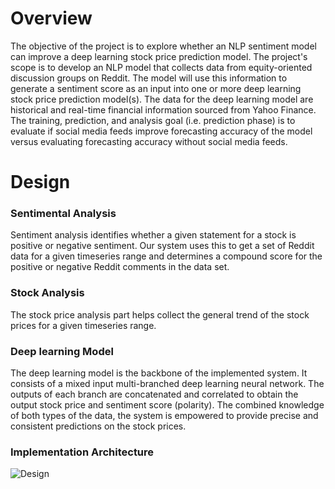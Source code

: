 # Overview
The objective of the project is to explore whether an NLP sentiment model can improve a deep learning stock price prediction model. The project's scope is to develop an NLP model that collects data from equity-oriented discussion groups on Reddit. The model will use this information to generate a sentiment score as an input into one or more deep learning stock price prediction model(s). The data for the deep learning model are historical and real-time financial information sourced from Yahoo Finance. The training, prediction, and analysis goal (i.e. prediction phase) is to evaluate if social media feeds improve forecasting accuracy of the model versus evaluating forecasting accuracy without social media feeds. 

# Design

### Sentimental Analysis
Sentiment analysis identifies whether a given statement for a stock is positive or negative sentiment. Our system uses this to get a set of Reddit data for a given timeseries range and determines a compound score for the positive or negative Reddit comments in the data set.

### Stock Analysis
The stock price analysis part helps collect the general trend of the stock prices for a given timeseries range. 

### Deep learning Model
The deep learning model is the backbone of the implemented system. It consists of a mixed input multi-branched deep learning neural network. The outputs of each branch are concatenated and correlated to obtain the output stock price and sentiment score (polarity).  The combined knowledge of both types of the data, the system is empowered to provide precise and consistent predictions on the stock prices.

### Implementation Architecture
![Design](https://github.com/gopibalasingam/stockprediction/blob/main/stockprediction.png)

